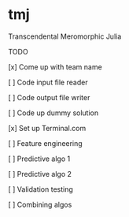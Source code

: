 tmj
===

Transcendental Meromorphic Julia

TODO

 [x] Come up with team name

 [ ] Code input file reader

 [ ] Code output file writer

 [ ] Code up dummy solution

 [x] Set up Terminal.com

 [ ] Feature engineering

 [ ] Predictive algo 1

 [ ] Predictive algo 2

 [ ] Validation testing

 [ ] Combining algos

